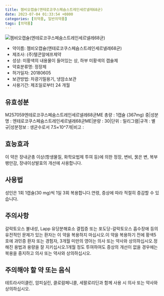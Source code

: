 ```yaml
---
title: 젬비오캡슐(엔테로코쿠스페슘스트레인세르넬레68균)
date: 2023-07-04 01:33:54 +0800
categories: [의약품, 일반의약품]
tags: [의약품]
---
```

![젬비오캡슐(엔테로코쿠스페슘스트레인세르넬레68균)](https://nedrug.mfds.go.kr/pbp/cmn/itemImageDownload/1MZmMwzxvpC)

- 약이름: 젬비오캡슐(엔테로코쿠스페슘스트레인세르넬레68균)
- 제조사: (주)텔콘알에프제약
- 성상: 미황색의 내용물이 들어있는 상, 하부 미황색의 캡슐제
- 약효분류명: 정장제
- 허가일자: 20180605
- 보관방법: 차광기밀용기, 냉암소보관
- 사용기간: 제조일로부터 24 개월
## 유효성분
M257059엔테로코쿠스페슘스트레인세르넬레68균ME
총량 : 1캡슐 (367mg) 중|성분명 : 엔테로코쿠스페슘스트레인세르넬레68균ME|분량 : 30|단위 : 밀리그램|규격 : 별규|성분정보 : 생균수로서 7.5×10^7개|비고 :
## 효능효과
이 약은 장내균총 이상(항생물질, 화학요법제 투여 등)에 의한 정장, 변비, 묽은 변, 복부팽만감, 장내이상발효의 개선에 사용합니다.
## 사용법
성인은 1회 1캡슐(30 mg)씩 1일 3회 복용합니다.연령, 증상에 따라 적절히 증감할 수 있습니다.
## 주의사항
갈락토오스 불내성, Lapp 유당분해효소 결핍증 또는 포도당-갈락토오스 흡수장애 등의 유전적인 문제가 있는 환자는 이 약을 복용하지 마십시오.이 약을 복용하기 전에 황색5호에 과민증 환자 또는 경험자, 3개월 미만의 영아는 의사 또는 약사와 상의하십시오.정해진 용법과 용량을 잘 지키십시오.1개월 정도 투여하여도 증상의 개선이 없을 경우에는 복용을 중지하고 의사 또는 약사와 상의하십시오.
## 주의해야 할 약 또는 음식
테트라사이클린, 암피실린, 클로람페니콜, 세팔로리딘과 함께 사용 시 의사 또는 약사와 상의하십시오.
